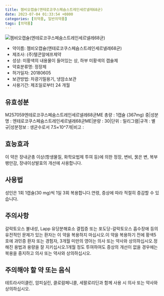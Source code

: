 ```yaml
---
title: 젬비오캡슐(엔테로코쿠스페슘스트레인세르넬레68균)
date: 2023-07-04 01:33:54 +0800
categories: [의약품, 일반의약품]
tags: [의약품]
---
```

![젬비오캡슐(엔테로코쿠스페슘스트레인세르넬레68균)](https://nedrug.mfds.go.kr/pbp/cmn/itemImageDownload/1MZmMwzxvpC)

- 약이름: 젬비오캡슐(엔테로코쿠스페슘스트레인세르넬레68균)
- 제조사: (주)텔콘알에프제약
- 성상: 미황색의 내용물이 들어있는 상, 하부 미황색의 캡슐제
- 약효분류명: 정장제
- 허가일자: 20180605
- 보관방법: 차광기밀용기, 냉암소보관
- 사용기간: 제조일로부터 24 개월
## 유효성분
M257059엔테로코쿠스페슘스트레인세르넬레68균ME
총량 : 1캡슐 (367mg) 중|성분명 : 엔테로코쿠스페슘스트레인세르넬레68균ME|분량 : 30|단위 : 밀리그램|규격 : 별규|성분정보 : 생균수로서 7.5×10^7개|비고 :
## 효능효과
이 약은 장내균총 이상(항생물질, 화학요법제 투여 등)에 의한 정장, 변비, 묽은 변, 복부팽만감, 장내이상발효의 개선에 사용합니다.
## 사용법
성인은 1회 1캡슐(30 mg)씩 1일 3회 복용합니다.연령, 증상에 따라 적절히 증감할 수 있습니다.
## 주의사항
갈락토오스 불내성, Lapp 유당분해효소 결핍증 또는 포도당-갈락토오스 흡수장애 등의 유전적인 문제가 있는 환자는 이 약을 복용하지 마십시오.이 약을 복용하기 전에 황색5호에 과민증 환자 또는 경험자, 3개월 미만의 영아는 의사 또는 약사와 상의하십시오.정해진 용법과 용량을 잘 지키십시오.1개월 정도 투여하여도 증상의 개선이 없을 경우에는 복용을 중지하고 의사 또는 약사와 상의하십시오.
## 주의해야 할 약 또는 음식
테트라사이클린, 암피실린, 클로람페니콜, 세팔로리딘과 함께 사용 시 의사 또는 약사와 상의하십시오.
